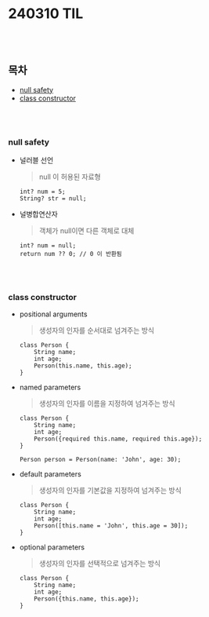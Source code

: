 # 240310 TIL
</br>
</br>

## 목차

- [null safety](#null-safety)
- [class constructor](#class-constructor)

</br>
</br>

### null safety

- 널러블 선언

  > null 이 허용된 자료형

    ```
    int? num = 5;
    String? str = null;
    ```

- 널병합연산자

  > 객체가 null이면 다른 객체로 대체

    ```
    int? num = null;
    return num ?? 0; // 0 이 반환됨
    ```


</br>
</br>

### class constructor

- positional arguments

  > 생성자의 인자를 순서대로 넘겨주는 방식
    ```
    class Person {
        String name;
        int age;
        Person(this.name, this.age);
    }
    ```

- named parameters

  > 생성자의 인자를 이름을 지정하여 넘겨주는 방식
    ```
    class Person {
        String name;
        int age;
        Person({required this.name, required this.age});
    }
    
    Person person = Person(name: 'John', age: 30);
    ```

- default parameters

  > 생성자의 인자를 기본값을 지정하여 넘겨주는 방식
    ```
    class Person {
        String name;
        int age;
        Person([this.name = 'John', this.age = 30]);
    }
    ```

- optional parameters
  > 생성자의 인자를 선택적으로 넘겨주는 방식
    ```
    class Person {
        String name;
        int age;
        Person({this.name, this.age});
    }
    ```

</br>
</br>